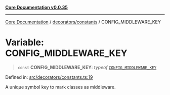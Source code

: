 [**Core Documentation v0.0.35**](../../../README.md)

***

[Core Documentation](../../../modules.md) / [decorators/constants](../README.md) / CONFIG\_MIDDLEWARE\_KEY

# Variable: CONFIG\_MIDDLEWARE\_KEY

> `const` **CONFIG\_MIDDLEWARE\_KEY**: *typeof* [`CONFIG_MIDDLEWARE_KEY`](CONFIG_MIDDLEWARE_KEY.md)

Defined in: [src/decorators/constants.ts:19](https://github.com/stonemjs/core/blob/c9d95b58ccfb8efcaba0bed7bbf19084836cc28d/src/decorators/constants.ts#L19)

A unique symbol key to mark classes as middleware.
